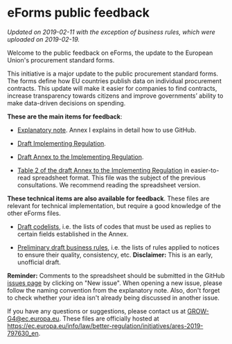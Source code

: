 # eForms public feedback 
_Updated on 2019-02-11 with the exception of business rules, which were uploaded on 2019-02-19._

Welcome to the public feedback on eForms, the update to the European Union's procurement standard forms.

This initiative is a major update to the public procurement standard forms. The forms define how EU countries publish data on individual procurement contracts. This update will make it easier for companies to find contracts, increase transparency towards citizens and improve governments’ ability to make data-driven decisions on spending. 

__These are the main items for feedback__:

- [Explanatory note](https://github.com/eForms/eForms/blob/master/1_eForms_feedback_explanatory_note.docx). Annex I explains in detail how to use GitHub. 

- [Draft Implementing Regulation](https://github.com/eForms/eForms/blob/master/2_eForms_feedback_Regulation_draft.docx).

- [Draft Annex to the Implementing Regulation](https://github.com/eForms/eForms/blob/master/3_eForms_feedback_Annex_draft.docx). 

- [Table 2 of the draft Annex to the Implementing Regulation](https://github.com/eForms/eForms/blob/master/4_eForms_feedback_Annex_Table_2_spreadsheet_draft.xlsx) in easier-to-read spreadsheet format. This file was the subject of the previous consultations. We recommend reading the spreadsheet version.  

__These technical items are also available for feedback__. These files are relevant for technical implementation, but  require a good knowledge of the other eForms files. 

- [Draft codelists](https://github.com/eForms/eForms/blob/master/5_eForms_feedback_codelists_draft.xlsx), i.e. the lists of codes that must be used as replies to certain fields established in the Annex.

- [Preliminary draft business rules](https://github.com/eForms/eForms/blob/master/6_eForms_feedback_rules_preliminary_draft.xlsx), i.e. the lists of rules applied to notices to ensure their quality, consistency, etc. 
**Disclaimer:** This is an early, unofficial draft. 

**Reminder:** Comments to the spreadsheet should be submitted in the GitHub [issues page](https://github.com/eForms/eForms/issues) by clicking on "New issue". When opening a new issue, please follow the naming convention from the explanatory note. Also, don't forget to check whether your idea isn't already being discussed in another issue. 

If you have any questions or suggestions, please contact us at GROW-G4@ec.europa.eu. These files are officially hosted at https://ec.europa.eu/info/law/better-regulation/initiatives/ares-2019-797630_en. 
